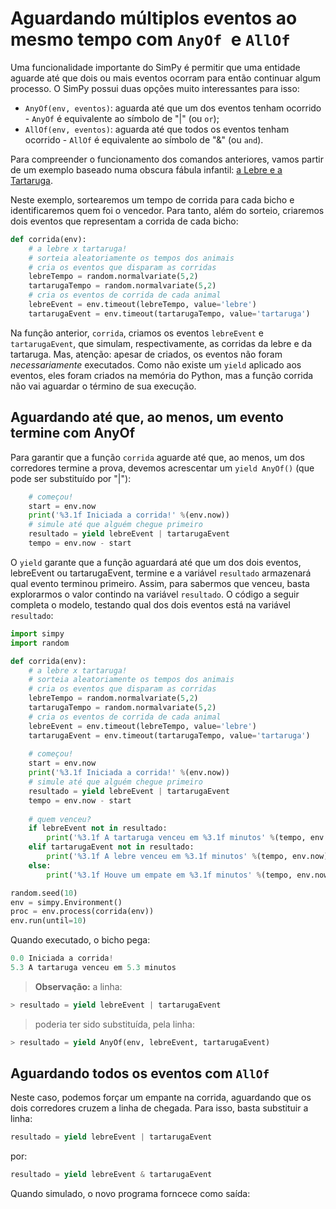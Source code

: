 # Aguardando múltiplos eventos ao mesmo tempo com `AnyOf `e `AllOf`

Uma funcionalidade importante do SimPy é permitir que uma entidade aguarde até que dois ou mais eventos ocorram para então continuar algum processo. O SimPy possui duas opções muito interessantes para isso:

* `AnyOf(env, eventos)`: aguarda até que um dos eventos tenham ocorrido - `AnyOf` é equivalente ao símbolo de "|" (ou `or`);
* `AllOf(env, eventos)`: aguarda até que todos os eventos tenham ocorrido - `AllOf` é equivalente ao símbolo de "&" (ou `and`).

Para compreender o funcionamento dos comandos anteriores, vamos partir de um exemplo baseado numa obscura fábula infantil: [a Lebre e a Tartaruga](https://en.wikipedia.org/wiki/The_Tortoise_and_the_Hare). 

Neste exemplo, sortearemos um tempo de corrida para cada bicho e identificaremos quem foi o vencedor. Para tanto, além do sorteio, criaremos dois eventos que representam a corrida de cada bicho:
```python
def corrida(env):
    # a lebre x tartaruga!
    # sorteia aleatoriamente os tempos dos animais
    # cria os eventos que disparam as corridas
    lebreTempo = random.normalvariate(5,2)
    tartarugaTempo = random.normalvariate(5,2)
    # cria os eventos de corrida de cada animal
    lebreEvent = env.timeout(lebreTempo, value='lebre')
    tartarugaEvent = env.timeout(tartarugaTempo, value='tartaruga')
```
Na função anterior, `corrida`, criamos os eventos `lebreEvent` e `tartarugaEvent`, que simulam, respectivamente, as corridas da lebre e da tartaruga. Mas, atenção: apesar de criados, os eventos não foram *necessariamente* executados. Como não existe um `yield` aplicado aos eventos, eles foram criados na memória do Python, mas a função corrida não vai aguardar o término de sua execução. 

## Aguardando até que, ao menos, um evento termine com AnyOf
Para garantir que a função `corrida` aguarde até que, ao menos, um dos corredores termine a prova, devemos acrescentar um `yield AnyOf()` (que pode ser substituído por "|"):
```python        
    # começou!
    start = env.now
    print('%3.1f Iniciada a corrida!' %(env.now))
    # simule até que alguém chegue primeiro
    resultado = yield lebreEvent | tartarugaEvent
    tempo = env.now - start
```
O `yield` garante que a função aguardará até que um dos dois eventos, lebreEvent ou tartarugaEvent, termine e a variável `resultado` armazenará qual evento terminou primeiro. Assim, para sabermos que venceu, basta explorarmos o valor contindo na variável `resultado`. 
O código a seguir completa o modelo, testando qual dos dois eventos está na variável `resultado`:
```python
import simpy
import random

def corrida(env):
    # a lebre x tartaruga!
    # sorteia aleatoriamente os tempos dos animais
    # cria os eventos que disparam as corridas
    lebreTempo = random.normalvariate(5,2)
    tartarugaTempo = random.normalvariate(5,2)
    # cria os eventos de corrida de cada animal
    lebreEvent = env.timeout(lebreTempo, value='lebre')
    tartarugaEvent = env.timeout(tartarugaTempo, value='tartaruga')
           
    # começou!
    start = env.now
    print('%3.1f Iniciada a corrida!' %(env.now))
    # simule até que alguém chegue primeiro
    resultado = yield lebreEvent | tartarugaEvent
    tempo = env.now - start
    
    # quem venceu?
    if lebreEvent not in resultado:
        print('%3.1f A tartaruga venceu em %3.1f minutos' %(tempo, env.now))
    elif tartarugaEvent not in resultado:
        print('%3.1f A lebre venceu em %3.1f minutos' %(tempo, env.now))
    else:
        print('%3.1f Houve um empate em %3.1f minutos' %(tempo, env.now))

random.seed(10)
env = simpy.Environment()
proc = env.process(corrida(env))
env.run(until=10)
```
Quando executado, o bicho pega:
```python
0.0 Iniciada a corrida!
5.3 A tartaruga venceu em 5.3 minutos
```
>**Observação:** a linha:
```python
> resultado = yield lebreEvent | tartarugaEvent
```
> poderia ter sido substituída, pela linha:
```python
> resultado = yield AnyOf(env, lebreEvent, tartarugaEvent)
```

## Aguardando todos os eventos com `AllOf`

Neste caso, podemos forçar um empante na corrida, aguardando que os dois corredores cruzem a linha de chegada. Para isso, basta substituir a linha:
```python
resultado = yield lebreEvent | tartarugaEvent
```
por:
```python
resultado = yield lebreEvent & tartarugaEvent
```
Quando simulado, o novo programa forncece como saída:
```python

```
